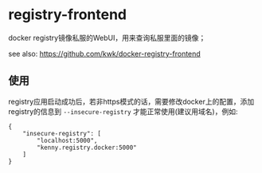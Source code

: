 # registry-frontend

docker registry镜像私服的WebUI，用来查询私服里面的镜像；

see also: https://github.com/kwk/docker-registry-frontend

## 使用

registry应用启动成功后，若非https模式的话，需要修改docker上的配置，添加registry的信息到 `--insecure-registry` 才能正常使用(建议用域名)，例如:

```
{
	"insecure-registry": [
		"localhost:5000",
		"kenny.registry.docker:5000"
	]
}
```

